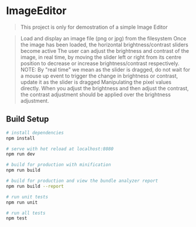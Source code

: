 # ImageEditor

> This project is only for demostration of a simple Image Editor

> Load and display an image file (png or jpg) from the filesystem
> Once the image has been loaded, the horizontal brightness/contrast sliders become active
> The user can adjust the brightness and contrast of the image, in real time, by moving the slider left or right from its centre position to decrease or increase brightness/contrast respectively. NOTE: By "real time" we mean as the slider is dragged, do not wait for a mouse up event to trigger the change in brightness or contrast, update it as the slider is dragged
> Manipulating the pixel values directly.
> When you adjust the brightness and then adjust the contrast, the contrast adjustment should be applied over the brightness adjustment.


## Build Setup

``` bash
# install dependencies
npm install

# serve with hot reload at localhost:8080
npm run dev

# build for production with minification
npm run build

# build for production and view the bundle analyzer report
npm run build --report

# run unit tests
npm run unit

# run all tests
npm test
```
